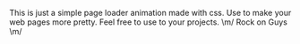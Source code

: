 This is just a simple page loader animation made with css.
Use to make your web pages more pretty.
Feel free to use to your projects.
\m/ Rock on Guys \m/
